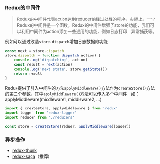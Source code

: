 ### Redux的中间件
> Redux的中间件代表action达到reducer前经过处理的程序，实际上，一个Redux的中间件是一个函数。Redux的中间件增强了store的功能，我们可以利用中间件为action添加一些通用的功能，例如日志打印，异常捕获等。

例如可以通过改造`store.dispatch`增加日志数据的功能
``` js
const next = store.dispatch
store.dispatch = function dispatch(action) {
    console.log('dispatching', action)
    const result = next(action)
    console.log('next state', store.getState())
    return result
}
```
Redux提供了引入中间件的方法`applyMiddleware()`方法作为`createStore()`方法的第二个参数，其中`applyMiddleware()`方法可以传入多个中间件，如：applyMiddleware(middleware1, middleware2, ...)
``` js
import { createStore, applyMiddleware } from 'redux'
import logger from 'redux-logger'
import reducer from './reducers'

const store = createStore(reduer, applyMiddleware(logger))
```
### 异步操作
- [redux-thunk](https://github.com/reduxjs/redux-thunk)
- [redux-saga](https://redux-saga-in-chinese.js.org/docs/introduction/index.html)（推荐）